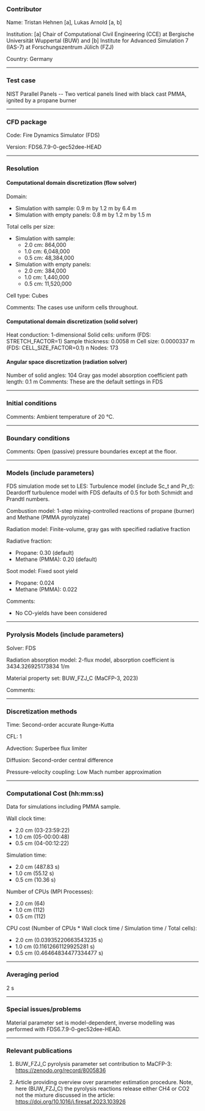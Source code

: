 ### Contributor

Name: Tristan Hehnen [a], Lukas Arnold [a, b]

Institution: [a] Chair of Computational Civil Engineering (CCE) at Bergische Universität Wuppertal (BUW) and [b] Institute for Advanced Simulation 7 (IAS-7) at Forschungszentrum Jülich (FZJ)

Country: Germany

------------------

### Test case

NIST Parallel Panels -- Two vertical panels lined with black cast PMMA, ignited by a propane burner

------------------

### CFD package

Code: Fire Dynamics Simulator (FDS)

Version: FDS6.7.9-0-gec52dee-HEAD

------------------

### Resolution

#### Computational domain discretization (flow solver)

Domain:
- Simulation with sample: 0.9 m by 1.2 m by 6.4 m
- Simulation with empty panels: 0.8 m by 1.2 m by 1.5 m

Total cells per size:
- Simulation with sample:
    - 2.0 cm:    864,000
    - 1.0 cm:  6,048,000
    - 0.5 cm: 48,384,000
- Simulation with empty panels:
    - 2.0 cm:    384,000
    - 1.0 cm:  1,440,000
    - 0.5 cm: 11,520,000

Cell type: Cubes

Comments: The cases use uniform cells throughout.

#### Computational domain discretization (solid solver)

Heat conduction: 1-dimensional
Solid cells: uniform (FDS: STRETCH_FACTOR=1)
Sample thickness: 0.0058 m
Cell size: 0.0000337 m (FDS: CELL_SIZE_FACTOR=0.1)
n Nodes: 173

#### Angular space discretization (radiation solver)

Number of solid angles: 104
Gray gas model absorption coefficient path length: 0.1 m
Comments: These are the default settings in FDS

------------------

### Initial conditions

Comments: Ambient temperature of 20 °C.

------------------

### Boundary conditions

Comments: Open (passive) pressure boundaries except at the floor.

------------------

### Models (include parameters)

FDS simulation mode set to LES:
Turbulence model (include Sc_t and Pr_t): Deardorff turbulence model with FDS defaults of 0.5 for both Schmidt and Prandtl numbers.

Combustion model: 1-step mixing-controlled reactions of propane (burner) and Methane (PMMA pyrolyzate)

Radiation model: Finite-volume, gray gas with specified radiative fraction

Radiative fraction:
- Propane: 0.30 (default)
- Methane (PMMA): 0.20 (default)

Soot model:
Fixed soot yield
- Propane: 0.024
- Methane (PMMA): 0.022

Comments:
- No CO-yields have been considered

------------------

### Pyrolysis Models (include parameters)

Solver: FDS

Radiation absorption model: 2-flux model, absorption coefficient is 3434.326925173834 1/m

Material property set: BUW_FZJ_C (MaCFP-3, 2023)

Comments:

------------------

### Discretization methods

Time: Second-order accurate Runge-Kutta

CFL: 1

Advection: Superbee flux limiter

Diffusion: Second-order central difference

Pressure-velocity coupling: Low Mach number approximation

------------------

### Computational Cost (hh:mm:ss)
Data for simulations including PMMA sample.

Wall clock time:
- 2.0 cm (03-23:59:22)
- 1.0 cm (05-00:00:48)
- 0.5 cm (04-00:12:22)

Simulation time:
- 2.0 cm (487.83 s)
- 1.0 cm (55.12 s)
- 0.5 cm (10.36 s)

Number of CPUs (MPI Processes):
- 2.0 cm (64)
- 1.0 cm (112)
- 0.5 cm (112)

CPU cost (Number of CPUs * Wall clock time / Simulation time / Total cells):
- 2.0 cm (0.03935220663543235 s)
- 1.0 cm (0.11612661129925281 s)
- 0.5 cm (0.46464834477334477 s)

------------------

### Averaging period

2 s

------------------

### Special issues/problems

Material parameter set is model-dependent, inverse modelling was performed with FDS6.7.9-0-gec52dee-HEAD.

------------------

### Relevant publications

1. BUW_FZJ_C pyrolysis parameter set contribution to MaCFP-3: https://zenodo.org/record/8005836

2. Article providing overview over parameter estimation procedure. Note, here (BUW_FZJ_C) the pyrolysis reactions release either CH4 or CO2 not the mixture discussed in the article: https://doi.org/10.1016/j.firesaf.2023.103926
